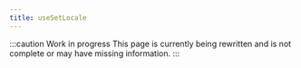 ```yaml
---
title: useSetLocale
---
```


:::caution Work in progress
This page is currently being rewritten and is not complete or may have missing information.
:::